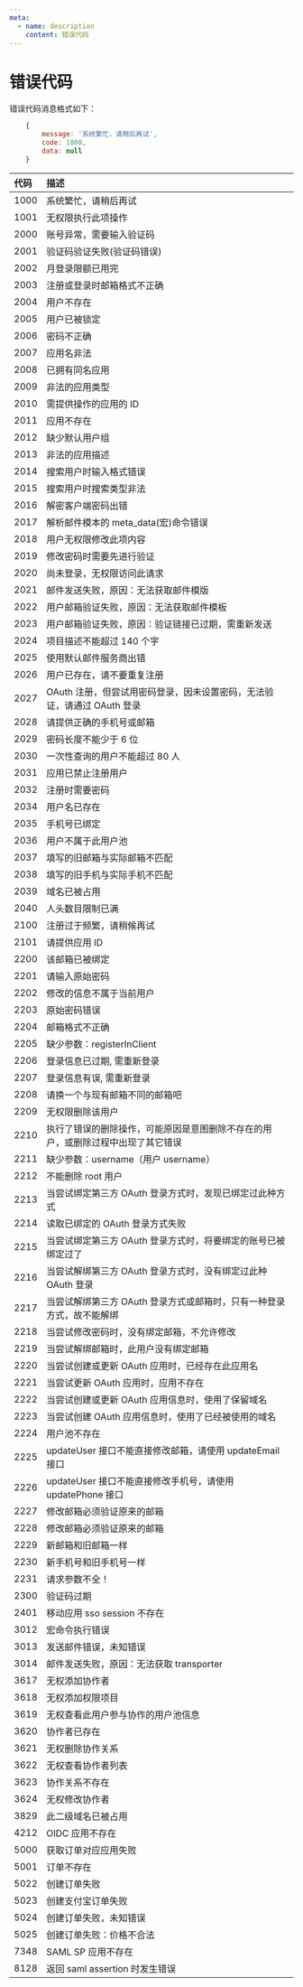 ```yaml
---
meta:
  - name: description
    content: 错误代码
---
```


# 错误代码

<LastUpdated/>

错误代码消息格式如下：

```js
    {
        message: '系统繁忙，请稍后再试',
        code: 1000,
        data: null
    }
```

| 代码 | 描述                                                                             |
| :--- | :------------------------------------------------------------------------------- |
| 1000 | 系统繁忙，请稍后再试                                                             |
| 1001 | 无权限执行此项操作                                                               |
| 2000 | 账号异常，需要输入验证码                                                         |
| 2001 | 验证码验证失败\(验证码错误\)                                                     |
| 2002 | 月登录限额已用完                                                                 |
| 2003 | 注册或登录时邮箱格式不正确                                                       |
| 2004 | 用户不存在                                                                       |
| 2005 | 用户已被锁定                                                                     |
| 2006 | 密码不正确                                                                       |
| 2007 | 应用名非法                                                                       |
| 2008 | 已拥有同名应用                                                                   |
| 2009 | 非法的应用类型                                                                   |
| 2010 | 需提供操作的应用的 ID                                                            |
| 2011 | 应用不存在                                                                       |
| 2012 | 缺少默认用户组                                                                   |
| 2013 | 非法的应用描述                                                                   |
| 2014 | 搜索用户时输入格式错误                                                           |
| 2015 | 搜索用户时搜索类型非法                                                           |
| 2016 | 解密客户端密码出错                                                               |
| 2017 | 解析邮件模本的 meta_data\(宏\)命令错误                                           |
| 2018 | 用户无权限修改此项内容                                                           |
| 2019 | 修改密码时需要先进行验证                                                         |
| 2020 | 尚未登录，无权限访问此请求                                                       |
| 2021 | 邮件发送失败，原因：无法获取邮件模版                                             |
| 2022 | 用户邮箱验证失败，原因：无法获取邮件模板                                         |
| 2023 | 用户邮箱验证失败，原因：验证链接已过期，需重新发送                               |
| 2024 | 项目描述不能超过 140 个字                                                        |
| 2025 | 使用默认邮件服务商出错                                                           |
| 2026 | 用户已存在，请不要重复注册                                                       |
| 2027 | OAuth 注册，但尝试用密码登录，因未设置密码，无法验证，请通过 OAuth 登录          |
| 2028 | 请提供正确的手机号或邮箱                                                         |
| 2029 | 密码长度不能少于 6 位                                                            |
| 2030 | 一次性查询的用户不能超过 80 人                                                   |
| 2031 | 应用已禁止注册用户                                                               |
| 2032 | 注册时需要密码                                                                   |
| 2034 | 用户名已存在                                                                     |
| 2035 | 手机号已绑定                                                                     |
| 2036 | 用户不属于此用户池                                                               |
| 2037 | 填写的旧邮箱与实际邮箱不匹配                                                     |
| 2038 | 填写的旧手机与实际手机不匹配                                                     |
| 2039 | 域名已被占用                                                                     |
| 2040 | 人头数目限制已满                                                                 |
| 2100 | 注册过于频繁，请稍候再试                                                         |
| 2101 | 请提供应用 ID                                                                    |
| 2200 | 该邮箱已被绑定                                                                   |
| 2201 | 请输入原始密码                                                                   |
| 2202 | 修改的信息不属于当前用户                                                         |
| 2203 | 原始密码错误                                                                     |
| 2204 | 邮箱格式不正确                                                                   |
| 2205 | 缺少参数：registerInClient                                                       |
| 2206 | 登录信息已过期, 需重新登录                                                       |
| 2207 | 登录信息有误, 需重新登录                                                         |
| 2208 | 请换一个与现有邮箱不同的邮箱吧                                                   |
| 2209 | 无权限删除该用户                                                                 |
| 2210 | 执行了错误的删除操作，可能原因是意图删除不存在的用户，或删除过程中出现了其它错误 |
| 2211 | 缺少参数：username（用户 username）                                              |
| 2212 | 不能删除 root 用户                                                               |
| 2213 | 当尝试绑定第三方 OAuth 登录方式时，发现已绑定过此种方式                          |
| 2214 | 读取已绑定的 OAuth 登录方式失败                                                  |
| 2215 | 当尝试绑定第三方 OAuth 登录方式时，将要绑定的账号已被绑定过了                    |
| 2216 | 当尝试解绑第三方 OAuth 登录方式时，没有绑定过此种 OAuth 登录                     |
| 2217 | 当尝试解绑第三方 OAuth 登录方式或邮箱时，只有一种登录方式，故不能解绑            |
| 2218 | 当尝试修改密码时，没有绑定邮箱，不允许修改                                       |
| 2219 | 当尝试解绑邮箱时，此用户没有绑定邮箱                                             |
| 2220 | 当尝试创建或更新 OAuth 应用时，已经存在此应用名                                  |
| 2221 | 当尝试更新 OAuth 应用时，应用不存在                                              |
| 2222 | 当尝试创建或更新 OAuth 应用信息时，使用了保留域名                                |
| 2223 | 当尝试创建 OAuth 应用信息时，使用了已经被使用的域名                              |
| 2224 | 用户池不存在                                                                     |
| 2225 | updateUser 接口不能直接修改邮箱，请使用 updateEmail 接口                         |
| 2226 | updateUser 接口不能直接修改手机号，请使用 updatePhone 接口                       |
| 2227 | 修改邮箱必须验证原来的邮箱                                                       |
| 2228 | 修改邮箱必须验证原来的邮箱                                                       |
| 2229 | 新邮箱和旧邮箱一样                                                               |
| 2230 | 新手机号和旧手机号一样                                                           |
| 2231 | 请求参数不全！                                                                   |
| 2300 | 验证码过期                                                                       |
| 2401 | 移动应用 sso session 不存在                                                      |
| 3012 | 宏命令执行错误                                                                   |
| 3013 | 发送邮件错误，未知错误                                                           |
| 3014 | 邮件发送失败，原因：无法获取 transporter                                         |
| 3617 | 无权添加协作者                                                                   |
| 3618 | 无权添加权限项目                                                                 |
| 3619 | 无权查看此用户参与协作的用户池信息                                               |
| 3620 | 协作者已存在                                                                     |
| 3621 | 无权删除协作关系                                                                 |
| 3622 | 无权查看协作者列表                                                               |
| 3623 | 协作关系不存在                                                                   |
| 3624 | 无权修改协作者                                                                   |
| 3829 | 此二级域名已被占用                                                               |
| 4212 | OIDC 应用不存在                                                                  |
| 5000 | 获取订单对应应用失败                                                             |
| 5001 | 订单不存在                                                                       |
| 5022 | 创建订单失败                                                                     |
| 5023 | 创建支付宝订单失败                                                               |
| 5024 | 创建订单失败，未知错误                                                           |
| 5025 | 创建订单失败：价格不合法                                                         |
| 7348 | SAML SP 应用不存在                                                               |
| 8128 | 返回 saml assertion 时发生错误                                                   |
